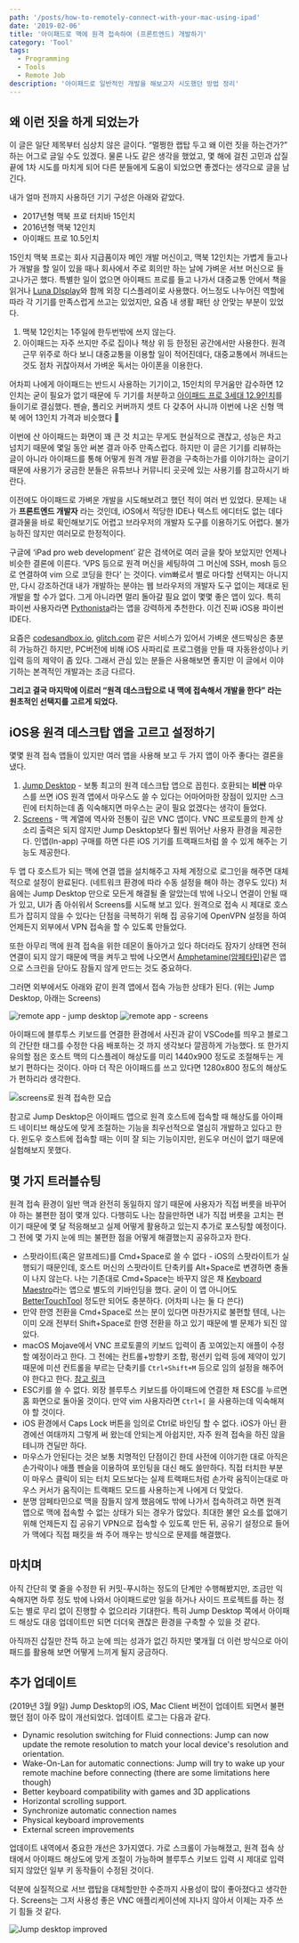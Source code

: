 ```yaml
---
path: '/posts/how-to-remotely-connect-with-your-mac-using-ipad'
date: '2019-02-06'
title: '아이패드로 맥에 원격 접속하여 (프론트엔드) 개발하기'
category: 'Tool'
tags:
  - Programming
  - Tools
  - Remote Job
description: '아이패드로 일반적인 개발을 해보고자 시도했던 방법 정리'
---
```


## 왜 이런 짓을 하게 되었는가

이 글은 일단 제목부터 심상치 않은 글이다. “멀쩡한 랩탑 두고 왜 이런 짓을 하는건가?” 하는 어그로 글일 수도 있겠다. 물론 나도 같은 생각을 했었고, 몇 해에 걸친 고민과 삽질 끝에 1차 시도를 마치게 되어 다른 분들에게 도움이 되었으면 좋겠다는 생각으로 글을 남긴다.

내가 얼마 전까지 사용하던 기기 구성은 아래와 같았다.

- 2017년형 맥북 프로 터치바 15인치
- 2016년형 맥북 12인치
- 아이패드 프로 10.5인치

15인치 맥북 프로는 회사 지급품이자 메인 개발 머신이고, 맥북 12인치는 가볍게 들고나가 개발을 할 일이 있을 때나 회사에서 주로 회의만 하는 날에 가벼운 서브 머신으로 들고나가곤 했다. 특별한 일이 없으면 아이패드 프로를 들고 나가서 대중교통 안에서 책을 읽거나 [Luna DIsplay](https://lunadisplay.com)와 함께 외장 디스플레이로 사용했다. 어느정도 나누어진 역할에 따라 각 기기를 만족스럽게 쓰고는 있었지만, 요즘 내 생활 패턴 상 안맞는 부분이 있었다.

1. 맥북 12인치는 1주일에 한두번밖에 쓰지 않는다.
2. 아이패드는 자주 쓰지만 주로 집이나 책상 위 등 한정된 공간에서만 사용한다. 원격 근무 위주로 하다 보니 대중교통을 이용할 일이 적어진데다, 대중교통에서 꺼내드는 것도 점차 귀찮아져서 가벼운 독서는 아이폰을 이용한다.

어차피 나에게 아이패드는 반드시 사용하는 기기이고, 15인치의 무거움만 감수하면 12인치는 굳이 필요가 없기 때문에 두 기기를 처분하고 [아이패드 프로 3세대 12.9인치](https://www.apple.com/kr/ipad-pro/)를 들이기로 결심했다. 펜슬, 폴리오 커버까지 셋트 다 갖추어 사니까 이번에 나온 신형 맥북 에어 13인치 가격과 비슷했다 💸

이번에 산 아이패드는 화면이 꽤 큰 것 치고는 무게도 현실적으로 괜찮고, 성능은 차고 넘치기 때문에 몇일 동안 써본 결과 아주 만족스럽다. 하지만 이 글은 기기를 리뷰하는 글이 아니라 아이패드를 통해 어떻게 원격 개발 환경을 구축하는가를 이야기하는 글이기 때문에 사용기가 궁금한 분들은 유튜브나 커뮤니티 곳곳에 있는 사용기를 참고하시기 바란다.

이전에도 아이패드로 가벼운 개발을 시도해보려고 했던 적이 여러 번 있었다. 문제는 내가 **프론트엔드 개발자** 라는 것인데, iOS에서 적당한 IDE나 텍스트 에디터도 없는 데다 결과물을 바로 확인해보기도 어렵고 브라우저의 개발자 도구를 이용하기도 어렵다. 불가능하진 않지만 여러모로 한정적이다.

구글에 ‘iPad pro web development’ 같은 검색어로 여러 글을 찾아 보았지만 언제나 비슷한 결론에 이른다. ‘VPS 등으로 원격 머신을 세팅하여 그 머신에 SSH, mosh 등으로 연결하여 vim 으로 코딩을 한다’ 는 것이다. vim빠로서 별로 마다할 선택지는 아니지만, 다시 강조하건대 내가 개발하는 분야는 웹 브라우저의 개발자 도구 없이는 제대로 된 개발을 할 수가 없다. 그게 아니라면 멀리 돌아갈 필요 없이 몇몇 좋은 앱이 있다. 특히 파이썬 사용자라면 [Pythonista](http://omz-software.com/pythonista/)라는 앱을 강력하게 추천한다. 이건 진짜 iOS용 파이썬 IDE다.

요즘은 [codesandbox.io](https://codesandbox.io), [glitch.com](https://glitch.com) 같은 서비스가 있어서 가벼운 샌드박싱은 충분히 가능하긴 하지만, PC버전에 비해 iOS 사파리로 프로그램을 만들 때 자동완성이나 키 입력 등의 제약이 좀 있다. 그래서 관심 있는 분들은 사용해보면 좋지만 이 글에서 이야기하는 본격적인 개발과는 조금 다르다.

**그리고 결국 마지막에 이르러 “원격 데스크탑으로 내 맥에 접속해서 개발을 한다” 라는 원초적인 선택지를 고르게 되었다.**

## iOS용 원격 데스크탑 앱을 고르고 설정하기

몇몇 원격 접속 앱들이 있지만 여러 앱을 사용해 보고 두 가지 앱이 아주 좋다는 결론을 냈다.

1. [Jump Desktop](https://jumpdesktop.com) - 보통 최고의 원격 데스크탑 앱으로 꼽힌다. 호환되는 **비싼** 마우스를 쓰면 iOS 원격 앱에서 마우스도 쓸 수 있다는 어마어마한 장점이 있지만 스크린에 터치하는데 좀 익숙해지면 마우스는 굳이 필요 없겠다는 생각이 들었다.
2. [Screens](https://edovia.com/en/screens-ios/) - 맥 계열에 역사와 전통이 깊은 VNC 앱이다. VNC 프로토콜의 한계 상 소리 출력은 되지 않지만 Jump Desktop보다 훨씬 뛰어난 사용자 환경을 제공한다. 인앱(In-app) 구매를 하면 다른 iOS 기기를 트랙패드처럼 쓸 수 있게 해주는 기능도 제공한다.

두 앱 다 호스트가 되는 맥에 연결 앱을 설치해주고 자체 계정으로 로그인을 해주면 대체적으로 설정이 완료된다. (네트워크 환경에 따라 수동 설정을 해야 하는 경우도 있다) 처음에는 Jump Desktop 만으로 모든게 해결될 줄 알았는데 밖에 나오니 연결이 안될 때가 있고, UI가 좀 아쉬워서 Screens를 시도해 보고 있다. 원격으로 접속 시 제대로 호스트가 잡히지 않을 수 있다는 단점을 극복하기 위해 집 공유기에 OpenVPN 설정을 하여 언제든지 외부에서 VPN 접속을 할 수 있도록 만들었다.

또한 아무리 맥에 원격 접속을 위한 데몬이 돌아가고 있다 하더라도 잠자기 상태면 전혀 연결이 되지 않기 때문에 맥을 켜두고 밖에 나오면서 [Amphetamine(암페타민)](https://itunes.apple.com/kr/app/amphetamine/id937984704?mt=12)같은 앱으로 스크린을 닫아도 잠들지 않게 만드는 것도 중요하다.

그러면 외부에서도 아래와 같이 원격 앱에서 접속 가능한 상태가 된다. (위는 Jump Desktop, 아래는 Screens)

![remote app - jump desktop](https://cl.ly/051211abbcf8/remote-app-jump-desktop.PNG)
![remote app - screens](https://cl.ly/cd251f3443a2/remote-app-screens.PNG)

아이패드에 블루투스 키보드를 연결한 환경에서 사진과 같이 VSCode를 띄우고 블로그의 간단한 태그를 수정한 다음 배포하는 것 까지 생각보다 깔끔하게 가능했다. 또 한가지 유의할 점은 호스트 맥의 디스플레이 해상도를 미리 1440x900 정도로 조절해두는 게 보기 편하다는 것이다. 아마 더 작은 아이패드를 쓰고 있다면 1280x800 정도의 해상도가 편하리라 생각한다.

![screens로 원격 접속한 모습](https://cl.ly/309a15125452/remote-connect.JPG)

참고로 Jump Desktop은 아이패드 앱으로 원격 호스트에 접속할 때 해상도를 아이패드 네이티브 해상도에 맞게 조절하는 기능을 최우선적으로 열심히 개발하고 있다고 한다. 윈도우 호스트에 접속할 때는 이미 잘 되는 기능이지만, 윈도우 머신이 없기 때문에 실험해보지 못했다.

## 몇 가지 트러블슈팅

원격 접속 환경이 일반 맥과 완전히 동일하지 않기 때문에 사용자가 직접 버릇을 바꾸어야 하는 불편한 점이 몇개 있다. 다행히도 나는 참을만하면 내가 직접 버릇을 고치는 편이기 때문에 몇 달 적응해보고 실제 어떻게 활용하고 있는지 추가로 포스팅할 예정이다. 그 전에 몇 가지 눈에 띄는 불편한 점을 어떻게 해결했는지 공유하고자 한다.

- 스팟라이트(혹은 알프레드)를 Cmd+Space로 쓸 수 없다 - iOS의 스팟라이트가 실행되기 때문인데, 호스트 머신의 스팟라이트 단축키를 Alt+Space로 변경하면 충돌이 나지 않는다. 나는 기존대로 Cmd+Space는 바꾸지 않은 채 [Keyboard Maestro](https://www.keyboardmaestro.com/main/)라는 앱으로 별도의 키바인딩을 했다. 굳이 이 앱 아니어도 [BetterTouchTool](https://folivora.ai) 정도만 되어도 충분하다. (어차피 나는 둘 다 쓴다)
- 만약 한영 전환을 Cmd+Space로 쓰는 분이 있다면 마찬가지로 불편할 텐데, 나는 이미 오래 전부터 Shift+Space로 한영 전환을 하고 있기 때문에 별 문제가 되진 않았다.
- macOS Mojave에서 VNC 프로토콜의 키보드 입력이 좀 꼬여있는지 애플이 수정할 예정이라고 한다. 그 전에는 컨트롤+방향키 조합, 펑션키 입력 등에 제약이 있기 때문에 미션 컨트롤을 부르는 단축키를 `Ctrl+Shift+M` 등으로 임의 설정을 해주어야 한다고 한다. [참고 링크](https://help.edovia.com/hc/en-us/articles/360011679794-3-finger-swipe-gestures-are-not-working-with-macOS-10-14-Mojave)
- ESC키를 쓸 수 없다. 외장 블루투스 키보드를 아이패드에 연결한 채 ESC를 누르면 홈 화면으로 돌아올 것이다. 만약 vim 사용자라면 `Ctrl+[` 을 사용하는데 익숙해져야 할 것이다.
- iOS 환경에서 Caps Lock 버튼을 임의로 Ctrl로 바인딩 할 수 없다. iOS가 아닌 환경에선 여태까지 그렇게 써 왔는데 안되는게 아쉽지만, 자주 원격 접속을 하진 않을 테니까 견딜만 하다.
- 마우스가 안된다는 것은 보통 치명적인 단점이긴 한데 사전에 이야기한 대로 아직은 손가락이나 애플 펜슬을 이용하여 포인팅을 대신 해도 쓸만하다. 직접 터치한 부분이 마우스 클릭이 되는 터치 모드보다는 실제 트랙패드처럼 손가락 움직이는대로 마우스 커서가 움직이는 트랙패드 모드를 사용하는게 나에게 더 맞았다.
- 분명 암페타민으로 맥을 잠들지 않게 했음에도 밖에 나가서 접속하려고 하면 원격 앱으로 맥에 접속할 수 없는 상태가 되는 경우가 많았다. 최대한 불안 요소를 없애기 위해 언제든지 집 공유기 VPN으로 접속할 수 있도록 만든 뒤, 공유기 설정으로 들어가 맥에다 직접 패킷을 쏴 주어 깨우는 방식으로 문제를 해결했다.

## 마치며

아직 간단히 몇 줄을 수정한 뒤 커밋-푸시하는 정도의 단계만 수행해봤지만, 조금만 익숙해지면 하루 정도 밖에 나와서 아이패드로만 일을 하거나 사이드 프로젝트를 하는 정도는 별로 무리 없이 진행할 수 없으리라 기대한다. 특히 Jump Desktop 쪽에서 아이패드 해상도 대응 업데이트만 되면 더더욱 괜찮은 환경을 구축할 수 있을 것 같다.

아직까진 삽질만 잔뜩 하고 눈에 띄는 성과가 없긴 하지만 몇개월 더 이런 방식으로 아이패드를 활용해 보면 어떻게 느끼게 될지 궁금하다.

## 추가 업데이트

(2019년 3월 9일) Jump Desktop의 iOS, Mac Client 버전이 업데이트 되면서 불편했던 점이 아주 많이 개선되었다. 업데이트 로그는 다음과 같다.

- Dynamic resolution switching for Fluid connections: Jump can now update the remote resolution to match your local device's resolution and orientation.
- Wake-On-Lan for automatic connections: Jump will try to wake up your remote machine before connecting (there are some limitations here though)
- Better keyboard compatibility with games and 3D applications
- Horizontal scrolling support.
- Synchronize automatic connection names
- Physical keyboard improvements
- External screen improvements

업데이트 내역에서 중요한 개선은 3가지였다. 가로 스크롤이 가능해졌고, 원격 접속 상태에서 아이패드 해상도에 맞게 조절이 가능하며 블루투스 키보드 입력 시 제대로 입력되지 않았던 일부 키 동작들이 수정된 것이다.

덕분에 실질적으로 서브 랩탑을 대체할만한 수준까지 사용성이 많이 좋아졌다고 생각한다. Screens는 그저 사용성 좋은 VNC 애플리케이션에 지나지 않아서 이제는 자주 쓰기 힘들 것 같다.

![Jump desktop improved](https://cl.ly/08a4aacac432/remote-connect-2.png)